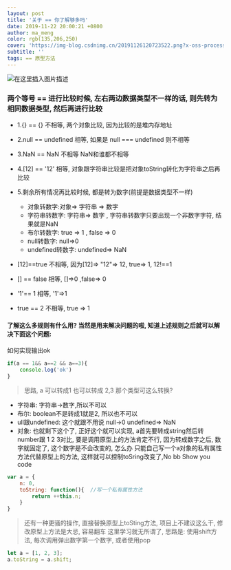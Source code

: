 ```yaml
---
layout: post
title: '关于 == 你了解够多吗'
date: 2019-11-22 20:00:21 +0800
author: ma_meng
color: rgb(135,206,250)
cover: 'https://img-blog.csdnimg.cn/20191126120723522.png?x-oss-process=image/watermark,type_ZmFuZ3poZW5naGVpdGk,shadow_10,text_aHR0cHM6Ly9ibG9nLmNzZG4ubmV0L2d1b2thaWdkZw==,size_16,color_FFFFFF,t_70'
subtitle: ''
tags: == 原型方法
---
```


![在这里插入图片描述](https://img-blog.csdnimg.cn/20191126120723522.png?x-oss-process=image/watermark,type_ZmFuZ3poZW5naGVpdGk,shadow_10,text_aHR0cHM6Ly9ibG9nLmNzZG4ubmV0L2d1b2thaWdkZw==,size_16,color_FFFFFF,t_70)

### 两个等号 == 进行比较时候, 左右两边数据类型不一样的话, 则先转为相同数据类型, 然后再进行比较

- 1.{} == {} 不相等, 两个对象比较,  因为比较的是堆内存地址
- 2.null == undefined  相等, 如果是 null === undefined 则不相等
- 3.NaN == NaN  不相等  NaN和谁都不相等
- 4.[12] == '12'  相等, 对象跟字符串比较是把对象toString转化为字符串之后再比较
- 5.剩余所有情况再比较时候, 都是转为数字(前提是数据类型不一样)
    - 对象转数字:对象=> 字符串 => 数字
    - 字符串转数字: 字符串=> 数字 , 字符串转数字只要出现一个非数字字符, 结果就是NaN 
    - 布尔转数字: true => 1 , false => 0 
    - null转数字: null=>0
    - undefined转数字: undefined=> NaN 

- [12]==true  不相等, 因为[12]=> "12"=> 12, true=> 1, 12!==1
- [] == false 相等, []=>0 ,false=> 0
- '1'== 1   相等, '1'=>1
- true == 2  不相等, true => 1 


#### 了解这么多规则有什么用? 当然是用来解决问题的啦, 知道上述规则之后就可以解决下面这个问题:
如何实现输出ok 
```js
if(a == 1&& a==2 && a==3){
    console.log('ok')
}
```
> 思路, a 可以转成1 也可以转成 2,3 那个类型可这么转换?
- 字符串: 字符串->数字,所以不可以
- 布尔: boolean不是转成1就是2, 所以也不可以
- ull跟undefined: 这个就跟不用说 null->0 undefined=> NaN 
- 对象: 也就剩下这个了, 正好这个就可以实现, a首先要转成string然后转number跟 1 2 3对比, 要是调用原型上的方法肯定不行, 因为转成数字之后, 数字就固定了, 这个数字是不会改变的, 怎么办
只能自己写一个a对象的私有属性方法代替原型上的方法, 这样就可以控制toSring改变了,No bb Show you code

```js
var a = {
    n: 0,
    toString: function(){  //写一个私有属性方法
        return ++this.n;
    }
}
```
> 还有一种更骚的操作, 直接替换原型上toSting方法, 项目上不建议这么干, 修改原型上方法是大忌, 容易翻车
  这里学习就无所谓了, 思路是: 使用shift方法, 每次调用弹出数字第一个数字, 或者使用pop

```js
let a = [1, 2, 3];
a.toString = a.shift;
```